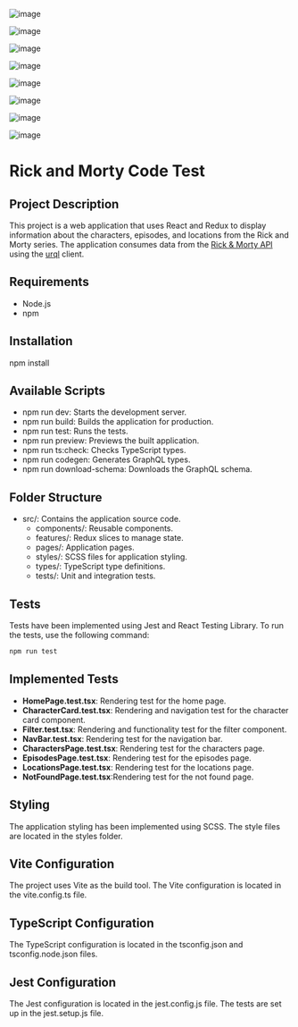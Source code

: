 ![image](https://github.com/user-attachments/assets/a0316df2-8134-4f6d-ac6c-5e465cd47ebf)

![image](https://github.com/user-attachments/assets/c4024680-2f00-4930-8dbd-647cefc32378)

![image](https://github.com/user-attachments/assets/78f69244-fd03-40c1-b318-f89161ef2ef3)

![image](https://github.com/user-attachments/assets/10a69776-b496-43c0-9dd2-c1cd518f3372)

![image](https://github.com/user-attachments/assets/f4c3ed10-80ff-4b41-a041-e40829a639b6)

![image](https://github.com/user-attachments/assets/f3fc08f2-2d6d-412a-82c7-48be6d3fcf5f)

![image](https://github.com/user-attachments/assets/84369fbc-1d84-48d3-8201-baa712925b5b)

![image](https://github.com/user-attachments/assets/2e45b03a-2075-457c-9e55-b751e180d73c)


# Rick and Morty Code Test

## Project Description

This project is a web application that uses React and Redux to display information about the characters, episodes, and locations from the Rick and Morty series. The application consumes data from the [Rick & Morty API](https://rickandmortyapi.com/documentation/#graphql) using the [urql](https://formidable.com/open-source/urql/) client.

## Requirements

- Node.js
- npm

## Installation

npm install

## Available Scripts

- npm run dev: Starts the development server.
- npm run build: Builds the application for production.
- npm run test: Runs the tests.
- npm run preview: Previews the built application.
- npm run ts:check: Checks TypeScript types.
- npm run codegen: Generates GraphQL types.
- npm run download-schema: Downloads the GraphQL schema.

## Folder Structure

- src/: Contains the application source code.
  - components/: Reusable components.
  - features/: Redux slices to manage state.
  - pages/: Application pages.
  - styles/: SCSS files for application styling.
  - types/: TypeScript type definitions.
  - tests/: Unit and integration tests.

## Tests

Tests have been implemented using Jest and React Testing Library. To run the tests, use the following command:

```bash
npm run test
```

## Implemented Tests

- **HomePage.test.tsx**: Rendering test for the home page.
- **CharacterCard.test.tsx**: Rendering and navigation test for the character card component.
- **Filter.test.tsx**: Rendering and functionality test for the filter component.
- **NavBar.test.tsx**: Rendering test for the navigation bar.
- **CharactersPage.test.tsx**: Rendering test for the characters page.
- **EpisodesPage.test.tsx**: Rendering test for the episodes page.
- **LocationsPage.test.tsx**: Rendering test for the locations page.
- **NotFoundPage.test.tsx**:Rendering test for the not found page.

## Styling

The application styling has been implemented using SCSS. The style files are located in the styles folder.

## Vite Configuration

The project uses Vite as the build tool. The Vite configuration is located in the vite.config.ts file.

## TypeScript Configuration

The TypeScript configuration is located in the tsconfig.json and tsconfig.node.json files.

## Jest Configuration

The Jest configuration is located in the jest.config.js file. The tests are set up in the jest.setup.js file.
